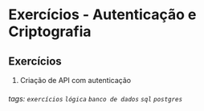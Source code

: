 # Exercícios - Autenticação e Criptografia

## Exercícios

1. Criação de API com autenticação

###### tags: `exercícios` `lógica` `banco de dados` `sql` `postgres`
